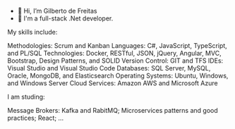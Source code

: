 - 👋 Hi, I’m Gilberto de Freitas
- 👀 I'm a full-stack .Net developer.

My skills include:

Methodologies: Scrum and Kanban
Languages: C#, JavaScript, TypeScript, and PL/SQL
Technologies: Docker, RESTful, JSON, jQuery, Angular, MVC, Bootstrap, Design Patterns, and SOLID
Version Control: GIT and TFS
IDEs: Visual Studio and Visual Studio Code
Databases: SQL Server, MySQL, Oracle, MongoDB, and Elasticsearch
Operating Systems: Ubuntu, Windows, and Windows Server
Cloud Services: Amazon AWS and Microsoft Azure


I am studing:

Message Brokers: Kafka and RabitMQ;
Microservices patterns and good practices;
React;
...

<!---
gfreitasalves/gfreitasalves is a ✨ special ✨ repository because its `README.md` (this file) appears on your GitHub profile.
You can click the Preview link to take a look at your changes.
--->
